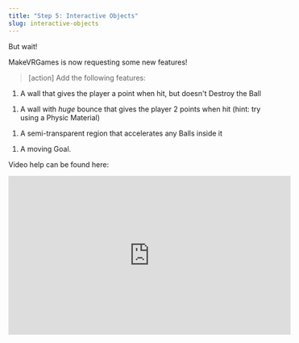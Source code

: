 ```yaml
---
title: "Step 5: Interactive Objects"
slug: interactive-objects
---
```


But wait!

MakeVRGames is now requesting some new features!

>[action]
Add the following features:
>
1. A wall that gives the player a point when hit, but doesn't Destroy the Ball
>
1. A wall with *huge* bounce that gives the player 2 points when hit (hint: try using a Physic Material)
>
1. A semi-transparent region that accelerates any Balls inside it
>
1. A moving Goal.

Video help can be found here:
<iframe width="560" height="315" src="https://www.youtube.com/embed/tWtAMPLKjOY" frameborder="0" allowfullscreen></iframe>
